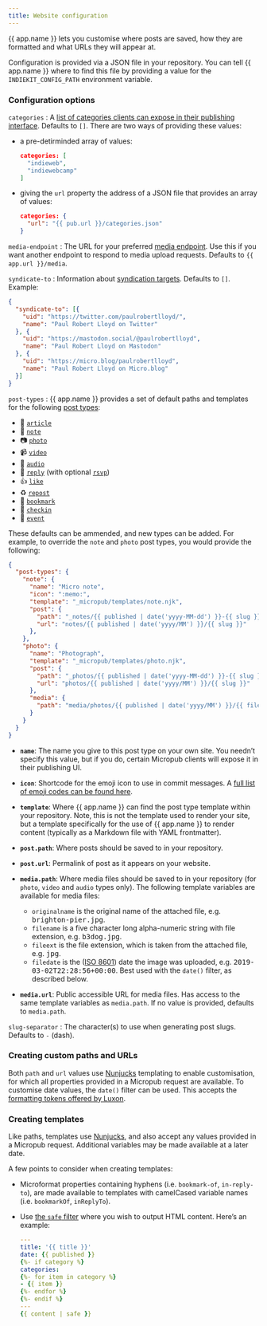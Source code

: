 ```yaml
---
title: Website configuration
---
```

{{ app.name }} lets you customise where posts are saved, how they are formatted and what URLs they will appear at.

Configuration is provided via a JSON file in your repository. You can tell {{ app.name }} where to find this file by providing a value for the `INDIEKIT_CONFIG_PATH` environment variable.

### Configuration options

`categories`
: A [list of categories clients can expose in their publishing interface](https://github.com/indieweb/micropub-extensions/issues/5). Defaults to `[]`. There are two ways of providing these values:

  * a pre-detirminded array of values:

    ```json
    categories: [
      "indieweb",
      "indiewebcamp"
    ]
    ```

  * giving the `url` property the address of a JSON file that provides an array of values:

    ```json
    categories: {
      "url": "{{ pub.url }}/categories.json"
    }
    ```

`media-endpoint`
: The URL for your preferred [media endpoint](https://www.w3.org/TR/micropub/#media-endpoint). Use this if you want another endpoint to respond to media upload requests. Defaults to `{{ app.url }}/media`.

`syndicate-to`
: Information about [syndication targets](https://www.w3.org/TR/micropub/#h-syndication-targets). Defaults to `[]`. Example:

  ```json
  {
    "syndicate-to": [{
      "uid": "https://twitter.com/paulrobertlloyd/",
      "name": "Paul Robert Lloyd on Twitter"
    }, {
      "uid": "https://mastodon.social/@paulrobertlloyd",
      "name": "Paul Robert Lloyd on Mastodon"
    }, {
      "uid": "https://micro.blog/paulrobertlloyd",
      "name": "Paul Robert Lloyd on Micro.blog"
    }]
  }
  ```

`post-types`
: {{ app.name }} provides a set of default paths and templates for the following [post types](https://indieweb.org/posts#Types_of_Posts):

  * 📄 [`article`](https://indieweb.org/article)
  * 📔 [`note`](https://indieweb.org/note)
  * 📷 [`photo`](https://indieweb.org/photo)
  * 📹 [`video`](https://indieweb.org/video)
  * 🎤 [`audio`](https://indieweb.org/audio)
  * 💬 [`reply`](https://indieweb.org/reply) (with optional [`rsvp`](https://indieweb.org/rsvp))
  * 👍 [`like`](https://indieweb.org/like)
  * ♻️ [`repost`](https://indieweb.org/repost)
  * 🔖 [`bookmark`](https://indieweb.org/bookmark)
  * 🚩 [`checkin`](https://indieweb.org/checkin)
  * 📅 [`event`](https://indieweb.org/event)

  These defaults can be ammended, and new types can be added. For example, to override the `note` and `photo` post types, you would provide the following:

  ```json
  {
    "post-types": {
      "note": {
        "name": "Micro note",
        "icon": ":memo:",
        "template": "_micropub/templates/note.njk",
        "post": {
          "path": "_notes/{​{ published | date('yyyy-MM-dd') }}-{​{ slug }}.md",
          "url": "notes/{​{ published | date('yyyy/MM') }}/{​{ slug }}"
        },
      },
      "photo": {
        "name": "Photograph",
        "template": "_micropub/templates/photo.njk",
        "post": {
          "path": "_photos/{​{ published | date('yyyy-MM-dd') }}-{​{ slug }}.md",
          "url": "photos/{​{ published | date('yyyy/MM') }}/{​{ slug }}"
        },
        "media": {
          "path": "media/photos/{​{ published | date('yyyy/MM') }}/{​{ filename }}",
        }
      }
    }
  }
  ```

  * **`name`**: The name you give to this post type on your own site. You needn’t specify this value, but if you do, certain Micropub clients will expose it in their publishing UI.

  * **`icon`**: Shortcode for the emoji icon to use in commit messages. A [full list of emoji codes can be found here](https://www.webfx.com/tools/emoji-cheat-sheet/).

  * **`template`**: Where {{ app.name }} can find the post type template within your repository. Note, this is not the template used to render your site, but a template specifically for the use of {{ app.name }} to render content (typically as a Markdown file with YAML frontmatter).

  * **`post.path`**: Where posts should be saved to in your repository.

  * **`post.url`**: Permalink of post as it appears on your website.

  * **`media.path`**: Where media files should be saved to in your repository (for `photo`, `video` and `audio` types only). The following template variables are available for media files:

    * `originalname` is the original name of the attached file, e.g. <samp>brighton-pier.jpg</samp>.
    * `filename` is a five character long alpha-numeric string with file extension, e.g. <samp>b3dog.jpg</samp>.
    * `fileext` is the file extension, which is taken from the attached file, e.g. <samp>jpg</samp>.
    * `filedate` is the ([ISO 8601](https://en.wikipedia.org/wiki/ISO_8601)) date the image was uploaded, e.g. <samp>2019-03-02T22:28:56+00:00</samp>. Best used with the `date()` filter, as described below.

  * **`media.url`**: Public accessible URL for media files. Has access to the same template variables as `media.path`. If no value is provided, defaults to `media.path`.

`slug-separator`
: The character(s) to use when generating post slugs. Defaults to `-` (dash).

### Creating custom paths and URLs

Both `path` and `url` values use [Nunjucks](https://mozilla.github.io/nunjucks/) templating to enable customisation, for which all properties provided in a Micropub request are available. To customise date values, the `date()` filter can be used. This accepts the [formatting tokens offered by Luxon](https://moment.github.io/luxon/docs/manual/formatting.html#table-of-tokens).

### Creating templates

Like paths, templates use [Nunjucks](https://mozilla.github.io/nunjucks/), and also accept any values provided in a Micropub request. Additional variables may be made available at a later date.

A few points to consider when creating templates:

* Microformat properties containing hyphens (i.e. `bookmark-of`, `in-reply-to`), are made available to templates with camelCased variable names (i.e. `bookmarkOf`, `inReplyTo`).

* Use [the `safe` filter](https://mozilla.github.io/nunjucks/templating.html#safe) where you wish to output HTML content. Here’s an example:

  ```yaml
  ---
  title: '{​{ title }}'
  date: {​{ published }}
  {%- if category %}
  categories:
  {%- for item in category %}
  - {​{ item }}
  {%- endfor %}
  {%- endif %}
  ---
  {​{ content | safe }}
  ```
